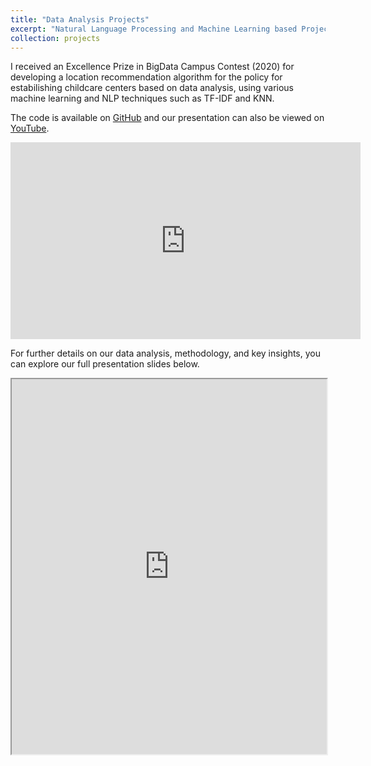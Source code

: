 ```yaml
---
title: "Data Analysis Projects"
excerpt: "Natural Language Processing and Machine Learning based Projects<br/><img src='/images/kor_haversine.png'>"
collection: projects
---
```


I received an Excellence Prize in BigData Campus Contest (2020) for developing a location recommendation algorithm for the policy for estabilishing childcare centers based on data analysis, using various machine learning and NLP techniques such as TF-IDF and KNN.
 
The code is available on [GitHub](https://github.com/jyshin0926/BigDataCampusContest) and our presentation can also be viewed on [YouTube](https://www.youtube.com/watch?v=k-jYxLmNBp0).

<div style="text-align: center;">
  <iframe width="560" height="315" 
          src="https://www.youtube.com/embed/k-jYxLmNBp0" 
          title="YouTube video player" 
          frameborder="0" 
          allow="accelerometer; autoplay; clipboard-write; encrypted-media; gyroscope; picture-in-picture" 
          allowfullscreen>
  </iframe>
</div>


For further details on our data analysis, methodology, and key insights, you can explore our full presentation slides below.
<div style="text-align: center;">
  <iframe src="https://drive.google.com/file/d/193LcqaKGFyYtt8k77G2H1TjIueXn5V9r/view?usp=sharing" 
          width="100%" height="600px">
  </iframe>
</div>


<!-- <div style="text-align: center;">
  <a href="https://www.youtube.com/watch?v=k-jYxLmNBp0" target="_blank">
    <img src="https://img.youtube.com/vi/k-jYxLmNBp0/maxresdefault.jpg" 
         alt="BigData Campus Contest" 
         width="75%">
  </a>
</div> -->